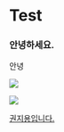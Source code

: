 # Test

### 안녕하세요.

안녕

![](https://thumbnews.nateimg.co.kr/view610///onimg.nate.com/orgImg/tn/2016/08/11/2016081119465541132_1.jpg)

![](https://thumbnews.nateimg.co.kr/view610///news.nateimg.co.kr/orgImg/ts/2021/04/05/869695_604625_49_org.jpg)

[권지용입니다.](https://thumbnews.nateimg.co.kr/view610///onimg.nate.com/orgImg/tn/2016/08/11/2016081119465541132_1.jpg)
